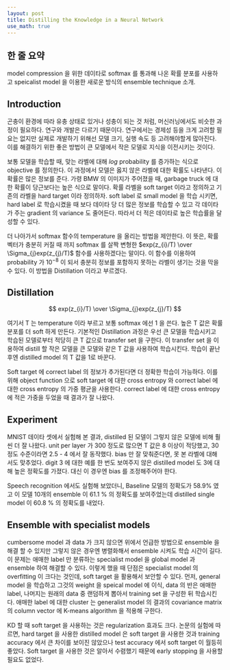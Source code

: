 ```yaml
---
layout: post
title: Distilling the Knowledge in a Neural Network
use_math: true
---
```


## 한 줄 요약

model compression 을 위한 데이타로 softmax 를 통과해 나온 확률 분포를 사용하고 speicalist model 을 이용한 새로운 방식의 ensemble technique 소개.

## Introduction

곤충이 환경에 따라 유충 상태로 있거나 성충이 되는 것 처럼, 머신러닝에서도 비슷한 과정이 필요하다. 연구와 개발은 다르기 때문이다. 연구에서는 경제성 등을 크게 고려할 필요는 없지만 실제로 개발하기 위해선 모델 크기, 실행 속도 등 고려해야할게 많아진다. 이를 해결하기 위한 좋은 방법이 큰 모델에서 작은 모델로 지식을 이전시키는 것이다. 

보통 모델을 학습할 때, 맞는 라벨에 대해 $log$ probability 를 증가하는 식으로 objective 를 정의한다. 이 과정에서 모델은 옳지 않은 라벨에 대한 확률도 나타낸다. 이 확률은 많은 정보를 준다. 가령 BMW 의 이미지가 주어졌을 때, garbage truck 에 대한 확률이 당근보다는 높은 식으로 말이다. 확률 라벨을 soft target 이라고 정의하고 기존의 라벨을 hard target 이라 정의하자. soft label 로 small model 을 학습 시키면, hard label 로 학습시켰을 때 보다 데이타 당 더 많은 정보를 학습할 수 있고 각 데이타가 주는 gradient 의 variance 도 줄어든다. 따라서 더 적은 데이타로 높은 학습률을 달성할 수 있다.

더 나아가서 softmax 함수의 temperature 을 올리는 방법을 제안한다. 이 뜻은, 확률 벡터가 충분히 커질 때 까지 softmax 를 살짝 변형한 $exp(z_{i}/T) \over \Sigma_{j}exp(z_{j}/T)$ 함수를 사용하겠다는 말이다. 이 함수를 이용하여 probability 가 $10^{-8}$ 이 되서 충분히 정보를 포함하지 못하는 라벨이 생기는 것을 막을 수 있다. 이 방법을 Distillation 이라고 부르겠다. 

## Distillation

$$
exp(z_{i}/T) \over \Sigma_{j}exp(z_{j}/T)
$$

여기서 T 는 temperature 이라 부르고 보통 softmax 에선 1 을 쓴다. 높은 T 값은 확률 분포를 더 soft 하게 만든다. 기본적인 Distillation 과정은 우선 큰 모델을 학습시키고 학습된 모델로부터 적당히 큰 T 값으로 transfer set 을 구한다. 이 transfer set 을 이용하여 distill 할 작은 모델을 큰 모델와 같은 T 값을 사용하여 학습시킨다. 학습이 끝난 후엔 distilled model 의 T 값을 1로 바꾼다.

Soft target 에 correct label 의 정보가 추가된다면 더 정확한 학습이 가능하다. 이를 위해 object function 으로 soft target 에 대한 cross entropy 와 correct label 에 대한 cross entropy 의 가중 평균을 사용한다. correct label 에 대한 cross entropy에 적은 가중을 두었을 때 결과가 잘 나왔다. 

## Experiment

MNIST 데이타 셋에서 실험해 본 결과, distilled 된 모델이 그렇지 않은 모델에 비해 훨씬 더 잘 나왔다. unit per layer 가 300 정도로 많으면 T 값은 8 이상이 적당했고, 30 정도 수준이라면 2.5 - 4 에서 잘 동작했다. bias 만 잘 맞춰준다면, 못 본 라벨에 대해서도 맞추었다. digit 3 에 대한 예를 한 번도 보여주지 않은 distilled model 도 3에 대해 높은 정확도를 가졌다. 대신 이 경우엔 bias 를 조정해주어야 한다.

Speech recognition 에서도 실험해 보았더니, Baseline 모델의 정확도가 58.9% 였고 이 모델 10개의 ensemble 이 61.1 % 의 정확도를 보여주었는데 distilled single model 이 60.8 % 의 정확도를 내었다. 

## Ensemble with specialist models 

cumbersome model 과 data 가 크지 않으면 위에서 언급한 방법으로 ensemble 을 해결 할 수 있지만 그렇지 않은 경우엔 병렬화해서 ensemble 시켜도 학습 시간이 길다. 이 문제는 애매한 label 만 분류하는 specialist model 을 global model 과 ensemble 하여 해결할 수 있다. 이렇게 했을 때 단점은 specialist model 의 overfitting 이 크다는 것인데, soft target 을 활용해서 보안할 수 있다. 먼저, general model 을 학습하고 그것의 weight 을 speical model 에 이식, data 의 반은 애매한 label, 나머지는 원래의 data 중 랜덤하게 뽑아서 training set 을 구성한 뒤 학습시킨다. 애매한 label 에 대한 cluster 는 generalist model 의 결과의 covariance matrix 의 column vector 에 K-means algorithm 을 적용해 구한다.

KD 할 때 soft target 을 사용하는 것은 regularization 효과도 크다. 논문의 실험에 따르면, hard target 을 사용한 distilled model 은 soft target 을 사용한 것과 training accuracy 에서 큰 차이를 보이진 않았으나 test accuracy 에서 soft target 이 월등히 좋았다. Soft target 을 사용한 것은 알아서 수렴했기 때문에 early stopping 을 사용할 필요도 없었다.